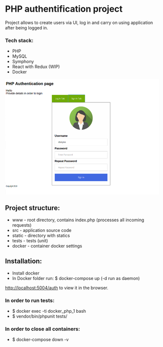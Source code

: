 
# PHP authentification project
Project allows to create users via UI, log in and carry on using application after being logged in.

### Tech stack:
* PHP
* MySQL
* Symphony
* React with Redux (WIP)
* Docker

![PHP Authentification](https://github.com/dbstylesnet/auth-php-react/blob/master/screenshot.png)

## Project structure:
* www - root directory, contains index.php (processes all incoming requests)
* src - application source code
* static - directory with statics
* tests - tests (unit)
* docker - container docker settings

##  Installation:
* Install docker
* In Docker folder run: $ docker-compose up (-d run as daemon)

[http://localhost:5004/auth](http://localhost:5004/auth) to view it in the browser.

### In order to run tests:
* $ docker exec -ti docker_php_1 bash
* $ vendor/bin/phpunit tests/

### In order to close all containers:
* $ docker-compose down -v

